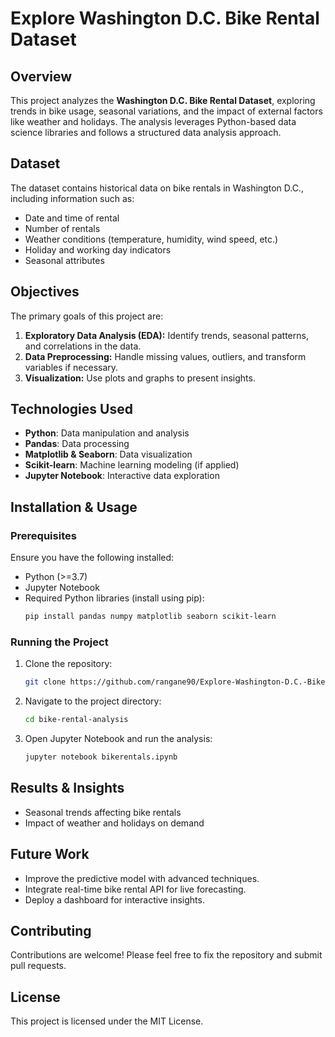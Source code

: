 # Explore Washington D.C. Bike Rental Dataset

## Overview
This project analyzes the **Washington D.C. Bike Rental Dataset**, exploring trends in bike usage, seasonal variations, and the impact of external factors like weather and holidays. The analysis leverages Python-based data science libraries and follows a structured data analysis approach.

## Dataset
The dataset contains historical data on bike rentals in Washington D.C., including information such as:
- Date and time of rental
- Number of rentals
- Weather conditions (temperature, humidity, wind speed, etc.)
- Holiday and working day indicators
- Seasonal attributes

## Objectives
The primary goals of this project are:
1. **Exploratory Data Analysis (EDA):** Identify trends, seasonal patterns, and correlations in the data.
2. **Data Preprocessing:** Handle missing values, outliers, and transform variables if necessary.
3. **Visualization:** Use plots and graphs to present insights.

## Technologies Used
- **Python**: Data manipulation and analysis
- **Pandas**: Data processing
- **Matplotlib & Seaborn**: Data visualization
- **Scikit-learn**: Machine learning modeling (if applied)
- **Jupyter Notebook**: Interactive data exploration

## Installation & Usage
### Prerequisites
Ensure you have the following installed:
- Python (>=3.7)
- Jupyter Notebook
- Required Python libraries (install using pip):
  ```bash
  pip install pandas numpy matplotlib seaborn scikit-learn
  ```
### Running the Project
1. Clone the repository:
   ```bash
   git clone https://github.com/rangane90/Explore-Washington-D.C.-Bike-Rental-Dataset.git
   ```
2. Navigate to the project directory:
   ```bash
   cd bike-rental-analysis
   ```
3. Open Jupyter Notebook and run the analysis:
   ```bash
   jupyter notebook bikerentals.ipynb
   ```

## Results & Insights
- Seasonal trends affecting bike rentals
- Impact of weather and holidays on demand

## Future Work
- Improve the predictive model with advanced techniques.
- Integrate real-time bike rental API for live forecasting.
- Deploy a dashboard for interactive insights.

## Contributing
Contributions are welcome! Please feel free to fix the repository and submit pull requests.

## License
This project is licensed under the MIT License.

